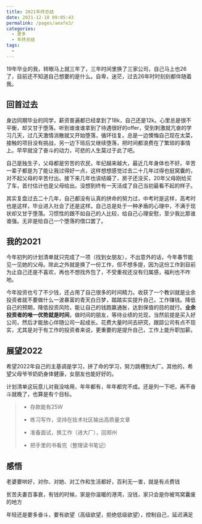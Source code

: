 ```yaml
---
title: 2021年终总结
date: 2021-12-18 09:05:43
permalink: /pages/aeafe3/
categories:
  - 更多
  - 年终总结
tags:
  - 
---
```

19年毕业的我，转眼马上就三年了，三年时间里换了三家公司，自己马上也26了，目前还不知道自己想要的是什么。自卑，迷茫，过去26年时时刻刻都伴随着我。

## 回首过去

身边同期毕业的同学，薪资普遍都已经拿到了18k，自己还是12k。心里总是很不平衡，却又甘于堕落。听到谁谁谁拿到了待遇很好的offer，受到刺激就亢奋的学习几天，过几天激情消散就又开始堕落，循环往复。总是一边懊悔自己现在太菜，接触的项目没有挑战，另一边下班后又继续堕落，把时间都浪费在了繁琐的事情上。早早就没了奋斗的动力，可悲的人生莫过于此了吧。

自己是独生子，父母都是穷苦的农民，年纪越来越大，最近几年身体也不好。辛苦一辈子都是为了能让我过得好一点，这样想想感觉过去二十几年过得也挺窝囊的，对不起父母的辛苦付出。接下来几年也该结婚了，房子还没买，20年父母刚给买了车，首付估计也是父母给出。没想到终有一天活成了自己当初最看不起的样子。

其实复盘过去二十几年，自己都没有认真的拼命的努力过，中考时是这样，高考时也是这样，毕业进入社会了还是这样。自己总是处于一种矛盾的心理中，不满于现状却又甘于堕落。习惯性的跟不如自己的人比较，给自己心理安慰，至少我比那谁谁强。无非是给自己一个堕落的借口罢了。

## 我的2021

今年初列的计划清单就只完成了一项（找到女朋友），不出意外的话，今年春节能见一见她的父母。除此之外就是换了一份工作，但不想多提，因为这份工作到目前为止自己还是不喜欢，再也不想找外包了，不受重视还没有归属感，福利也不咋地。

今年投资也亏了不少钱，还占用了自己很多的时间精力。收获了一个教训就是业余投资者就不要做什么一波暴富的青天白日梦，踏踏实实提升自己，工作赚钱。降低自己的预期，降低投资风险，能让自己的钱跑赢通胀，达到保值的目的就行。**业余投资者的唯一优势就是时间**，做时间的朋友，等待业绩的兑现，当然前提是买入好公司，然后才能放心伴随公司一起成长。花费大量时间去研究，跟踪公司有点不现实，尤其是对于有工作的投资者来说，更重要的是提升自己，工作上能升职加薪。

## 展望2022

希望2022年自己的主基调是学习，拼了命的学习，努力跳槽到大厂。其他的，希望父母爷爷奶奶身体健康，女朋友也能好好的。

计划清单这玩意儿对我没啥用，年年都有，年年都完不成。还是列一下吧，再不奋斗就晚了，也算是有个目标。

> - 存款能有25W
>
> - 练习写作，坚持在技术社区输出高质量文章
>
> - 准备面试，换工作（进大厂），回郑州
>
> - 把手里的书看完（整理读书笔记）

## 感悟

老婆要哄好，对你、对她、对工作和生活都好，百利无一害，就是有点费钱

贫苦夫妻百事衰，有钱的时候，家是你温暖的港湾，没钱，家只会是你被骂窝囊废的地方

年轻还是要多奋斗，要有欲望（高级欲望，拒绝低级欲望），控制自己，延迟满足

